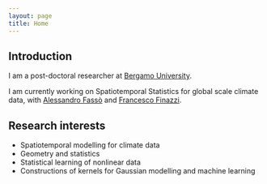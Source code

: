 ```yaml
---
layout: page
title: Home
---
```


## Introduction

I am a post-doctoral researcher at [Bergamo University](https://en.unibg.it/).

I am currently working on Spatiotemporal Statistics for global scale climate data, with [Alessandro Fassò](https://www.unibg.it/pers/?alessandro.fasso) and [Francesco Finazzi](https://www.unibg.it/pers/?francesco.finazzi).

## Research interests

* Spatiotemporal modelling for climate data
* Geometry and statistics
* Statistical learning of nonlinear data
* Constructions of kernels for Gaussian modelling and machine learning
